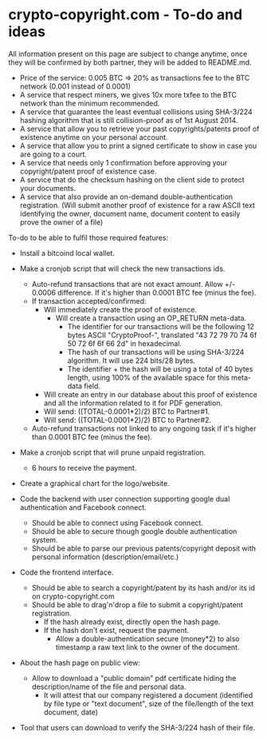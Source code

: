 crypto-copyright.com - To-do and ideas
====================

All information present on this page are subject to change anytime, once they will be confirmed by both partner, they will be added to README.md.

- Price of the service: 0.005 BTC => 20% as transactions fee to the BTC network (0.001 instead of 0.0001)
- A service that respect miners, we gives 10x more txfee to the BTC network than the minimum recommended.
- A service that guarantee the least eventual collisions using SHA-3/224 hashing algorithm that is still collision-proof as of 1st August 2014.
- A service that allow you to retrieve your past copyrights/patents proof of existence anytime on your personal account.
- A service that allow you to print a signed certificate to show in case you are going to a court.
- A service that needs only 1 confirmation before approving your copyright/patent proof of existence case.
- A service that do the checksum hashing on the client side to protect your documents.
- A service that also provide an on-demand double-authentication registration. (Will submit another proof of existence for a raw ASCII text identifying the owner, document name, document content to easily prove the owner of a file)

To-do to be able to fulfil those required features:
- Install a bitcoind local wallet.
- Make a cronjob script that will check the new transactions ids.
  - Auto-refund transactions that are not exact amount. Allow +/- 0.0006 difference. If it's higher than 0.0001 BTC fee (minus the fee).
  - If transaction accepted/confirmed:
     - Will immediately create the proof of existence.
	   - Will create a transaction using an OP_RETURN meta-data.
	     - The identifier for our transactions will be the following 12 bytes ASCII "CryptoProof-", translated "43 72 79 70 74 6f 50 72 6f 6f 66 2d" in hexadecimal.
	     - The hash of our transactions will be using SHA-3/224 algorithm. It will use 224 bits/28 bytes.
	     - The identifier + the hash will be using a total of 40 bytes length, using 100% of the available space for this meta-data field.
	 - Will create an entry in our database about this proof of existence and all the information related to it for PDF generation.
	 - Will send: ((TOTAL-0.0001*2)/2) BTC to Partner#1.
	 - Will send: ((TOTAL-0.0001*2)/2) BTC to Partner#2.
  - Auto-refund transactions not linked to any ongoing task if it's higher than 0.0001 BTC fee (minus the fee).
- Make a cronjob script that will prune unpaid registration.
  - 6 hours to receive the payment.
- Create a graphical chart for the logo/website.
- Code the backend with user connection supporting google dual authentication and Facebook connect.
  - Should be able to connect using Facebook connect.
  - Should be able to secure though google double authentication system.
  - Should be able to parse our previous patents/copyright deposit with personal information (description/email/etc.)
- Code the frontend interface.
  - Should be able to search a copyright/patent by its hash and/or its id on crypto-copyright.com
  - Should be able to drag'n'drop a file to submit a copyright/patent registration.
    - If the hash already exist, directly open the hash page.
	- If the hash don't exist, request the payment.
	  - Allow a double-authentication secure (money*2) to also timestamp a raw text link to the owner of the document.
- About the hash page on public view:
  - Allow to download a "public domain" pdf certificate hiding the description/name of the file and personal data.
    - It will attest that our company registered a document (identified by file type or "text document", size of the file/length of the text document, date)

- Tool that users can download to verify the SHA-3/224 hash of their file.
